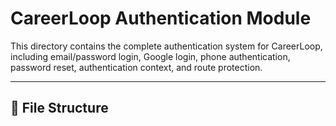 # CareerLoop Authentication Module

This directory contains the complete authentication system for CareerLoop, including email/password login, Google login, phone authentication, password reset, authentication context, and route protection.

---

## 📂 File Structure

